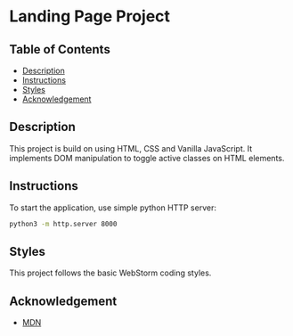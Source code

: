 # Landing Page Project

## Table of Contents

* [Description](#description)
* [Instructions](#instructions)
* [Styles](#styles)
* [Acknowledgement](#acknowledgement)

## Description

This project is build on using HTML, CSS and Vanilla JavaScript.
It implements DOM manipulation to toggle active classes on HTML elements.

## Instructions

To start the application, use simple python HTTP server:
```bash
python3 -m http.server 8000
```

## Styles

This project follows the basic WebStorm coding styles.

## Acknowledgement

* [MDN](https://developer.mozilla.org/en-US/)
